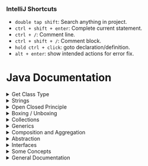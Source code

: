 ### IntelliJ Shortcuts

* `double tap shift`: Search anything in project. 
* `ctrl + shift + enter`: Complete current statement.
* `ctrl + /`: Comment line.
* `ctrl + shift + /`: Comment block.
* `hold ctrl + click`: goto declaration/definition.
* `alt + enter`: show intended actions for error fix.



# Java Documentation

<details>
<summary>Get Class Type</summary>

### Get Class Type

    String x = "123";
    
    System.out.println(x.getClass()); // prints: class java.lang.String 
    System.out.println(x.getClass().getSimpleName()); // prints: String 
    System.out.println(x instanceof String); // prints: true

</details>

<details>
<summary>Strings</summary>

### Strings

    System.out.println("apple".compareTo("banana")); // prints: -1
    System.out.println("apple".compareTo("apple")); // prints: 0
    if ("apple" == "apple") {} // Compares addresses of strings
    if ("apple".equals("apple")) {} // Compares values of strings

</details>

<details>
<summary>Open Closed Principle</summary>

### Open Closed Principle
Open closed principle states that, a class is `open for extention` and `Closed for modification`.
The example below shows a convert class with a `convertToXML()` method. lets say we have to add a much better method called `convertTOJSON()`. So we can add another function in the same class which is against the open closed principle as we are modifying the class. The class could be an alrady tested class and we may add a bug by modifying it. so we can extend it and add another class that holds `convertToJSON()` function.

    public class Convert {
    
        public void ConvertToXML() {
            System.out.println("Converting data to XML");
        }

        // public void ConvertToJSON() {} // Against OPEN CLOSED PRINCIPLE
    
    }

    public class ConvertToJson extends Convert {
    
        public void convertToJSON() {
            System.out.println("Convert data to JSON");
        }
    
    }

</details>

<details>
<summary>Boxing / Unboxing</summary>

### Boxing / Unboxing

Boxing and Unboxing is explained in the example below.

    public class Person {
    
        protected String name;
    
        public String getName() {
            return this.name;
        }
    
    }

    public class Employee extends Person {
    
        private int salary;

        public int getSalary() {
            return salary;
        }
    
    }

    public static void main(String[] args) {
	// write your code here

        // Normal Instantiations
        Person P = new Person();
        Employee E = new Employee();

        // Instantiations with parent classes/interfaces.
        Object OP = new Person(); // Object is the parent of every class.
        Person PE = new Employee();

        // Accessing methods
        P.getName(); // allowed
        P.getSalary(); // getSalary() is a method in employee, not allowed (error)
        O.getName(); // Not allowed.

        // To make a parent object access the child's method, use typecasting
        ((Person)O).getName(); // Now this will work.
        ((Employee)P).getSalary(); // Now this will work.
        
    }

</details>

<details>
<summary>Collections</summary>

### Collections

`Java Collection Framework`: Collections are the containers that group multiple items in a single group. Store and manipulate data at realtime.

`Collection Framework Hierarchy`: The images below shows the hierarchy:

![](images/LinearCollection.PNG)
![](images/Map.PNG)

* #### ArrayList
  
      // Store only Integers
      ArrayList<Integer> integerList = new ArrayList<Integer>();
      integerList.add(1);
      integerList.add(2);
      integerList.add(3);
      integerList.add(4);
      integerList.add(5);
  
      // Store dynamic data
      ArrayList list = new ArrayList(); // OR // ArrayList<Object> list = new ArrayList<Object>();
      list.add("osama");
      list.add(21);
      list.add(12.90);
  
      // Printing
      System.out.println("Integer List: " + integerList);
      System.out.println("Integer List: " + list);
  
      // getting data from arraylist
      int age = integerList.get(0);
      Object data = list.get(0); // using object since we don't know the type.
      System.out.println(age + " " + data);
  
      // Updating values
      list.set(0, "hadi");
      System.out.println("New List: " + list);
  
      // Contains function
      System.out.println(list.contains(12.9));
  
      // iteration
      for (short i = 0; i < list.size(); i++) {
          System.out.print(list.get(i) + " ");
      }
  
      // iteration using enhanced for loop
      for (Object o : list) {
          System.out.print(o + " ");
      }
  
      // printing using iterator
      Iterator<Integer> it = integerList.iterator();
      // System.out.print(it.next() + " ");
      // System.out.print(it.next() + " ");
      // System.out.print(it.next() + " ");
  
      // iterating through interator, removing element
      while (it.hasNext()) {
          int num = it.next();
          if (num == 4) {
              it.remove();
          }
      }
      System.out.println(integerList);

* #### HashMap
  
      // Creating hashmap
      // It contains other functions just like arraylist.
      // Hashmaps do not have an order
      HashMap<String, Integer> hm = new HashMap<String, Integer>();
      hm.put("osama", 123);
      hm.put("hadi", 12);
      hm.put("aamir", 1);
      System.out.println(hm);
      System.out.println(hm.get("hadi"));
      hm.remove("aamir");
      System.out.println(hm);
      System.out.println(hm.containsKey("osama"));
      System.out.println(hm.containsValue(123));
      hm.replace("hadi", 3434);
      System.out.println(hm);
      System.out.println(hm.keySet());


</details>

<details>
<summary>Generics</summary>

### Generics

</details>

<details>
<summary>Composition and Aggregation</summary>

### Composition Code Example

    class Floors {
      int rooms; // just for understanding
    }
    
    class Building {

        // this should be final.
        private final Floors[] floors;
        
        // Creating instance inside class. Cannot be passed through args.
        public Building() {
            this.floors = new Floors[5];
        }
    }

### Aggregation Code Example

    class Door {
        int hp;
    }
    
    class Car {
        // Not final
        private Door[] doors;
    
        // Passing doors from args for aggregation
        public Car(Door[] doors) {
            this.doors = doors;
        }
    }

</details>


<details>
<summary>Abstraction</summary>

### Abstraction

* For a class to be abstract, at least one method should be abstract. We can also mark a class abstract.
* Classes that are abstract might not have a definition, but the definition is overriden by a child class.
* A method is marked abstract because its definition is meant to be defined by its child class.
* Abstract methods cannot have a body.

      abstract class A {
      
          // Abstract method cannot have a body.
          public abstract void abstractMethod();
      
          // Non Abstract method.
          public void printName() {
              System.out.println("Printing Class A!");
          }
      
      }
      
      // You have to mark this class abstract or define abstractMethod().
      abstract class B extends A {
      
          // This class does not define abstractMethod() from class A.
      
          // Non Abstract method.
          @Override
          public void printName() {
              System.out.println("Printing Class B!");
          }
      
      }
      
      class C extends B {
      
          // For this to implement, we need to mark Class B as Abstract.
          @Override
          public void abstractMethod() {
              System.out.println("Abstract Method!");
          }
      }

</details>


<details>
<summary>Interfaces</summary>

### Interfaces

* Functions declared in an interface should be defined in the class.
* If a class implements more than 1 interfaces, than all the functions from both the interfaces should be defined.
* It is a good practise to declare all the abstract methods in interfaces. Declaring normal methods in interface is not a good practise.

      public interface IWork {
          public abstract void code();
          public void attendMeeting();
      }

      public interface IExercise {
          public void walk();
          public void run();
      }

      public abstract class Person implements IExercise, IWork {
          @Override
          public void walk() {}
      
          @Override
          public void run() {}
      
          @Override
          public void attendMeeting() {}
      }

      public class Employee extends Person {   
          @Override
          public void code() {
              System.out.println("Code!");
          }
      }

</details>


<details>
<summary>Some Concepts</summary>

## Some Concepts

Difference between == and .equals()

    String s1 = new String("osama");
    String s2 = new String("osama");
    System.out.println(s2 == s1); // false, == checks memory address, reference
    System.out.println(s1.equals(s2)); // true, check values

Arrays

    int[] arr1 = new int[] {1, 2, 3, 4, 5};
    System.out.println(Arrays.toString(arr1));

Multi-dimensional arrays

    int [][] arr = new int [2][2];
    arr[0][0] = 4;
    System.out.println(Arrays.deepToString(arr));

Implicit Casting, Automatic casting, no data loss

    // byte > short > int > long > float > double
    short x = 1;
    int y = x + 2;
    System.out.println(y);

Explicit casting, data loss

    float f = 56.4f;
    int g = (int)f + 4;
    System.out.println(g);

Explicit casting for strings

    String num = "123";
    int numToInt = Integer.parseInt(num);
    System.out.println(numToInt);
    String numToString = String.valueOf(numToInt);
    System.out.println(numToString);

Reading input using scanner class

    Scanner scanner = new Scanner(System.in);
    System.out.print("Enter Number: ");
    int number = scanner.nextInt(); // this line reads the input based on the data type.
    System.out.println("Number is: " + number);

For reading strings

    System.out.print("Name: ");
    String name = scanner.next();
    System.out.println(name);

For reading complete lines

    System.out.print("Full Name: ");
    String fullName = scanner.nextLine().trim(); //.trim() removes blank spaces before and after strings
    System.out.println(fullName);

</details>

<details>
<summary>General Documentation</summary>

## Variables

 * ###  4 types of variables
    1. Instance variables: These are non-static variables declared as fields in classes.
    2.  class variables: static variables that are only for the class and not for the objects.
    3. local variables: local variables are simple declared variables.
    4. Parameters: these are the variables that are passed as an argument in a function.

 * ### Naming conventions
    1. java is case-sensitive.
    2. begin the name with a letter instead of an _, or a number or $ sign.
    3. use pascal casing for Classes, Interfaces and camelCasing for variables.
    4. while declaring constants/final, caps all letters and add _ in gaps e.g. static final int BIKE_SPEED;

 * ### Primitive data-types
    1. byte     8-bit       0
    2. short    16-bit      0
    3. int      32-bit      0
    4. long     64-bit      0L
    5. float    32-bit      0.0f
    6. double   64-bit      0.0d
    7. boolean  2-bit       false
    8. char     4-bit       0000
    9. String is not a data-type, it's a class.
    
## Arrays

* ### Arrays Demo
        // Arrays
        // declares an array of integers
        int[] anArray;
    
        // allocates memory for 10 integers
        anArray = new int[10];
    
        // initialize first element
        anArray[0] = 100;
    
        // initialize second element
        anArray[1] = 200;
    
        // and so forth
        anArray[2] = 300;
        anArray[3] = 400;
        anArray[4] = 500;
        anArray[5] = 600;
        anArray[6] = 700;
        anArray[7] = 800;
        anArray[8] = 900;
        anArray[9] = 1000;
    
        System.out.println("Element at index 0: " + anArray[0]);
        System.out.println("Element at index 1: " + anArray[1]);
        System.out.println("Element at index 2: " + anArray[2]);
        System.out.println("Element at index 3: " + anArray[3]);
        System.out.println("Element at index 4: " + anArray[4]);
        System.out.println("Element at index 5: " + anArray[5]);
        System.out.println("Element at index 6: " + anArray[6]);
        System.out.println("Element at index 7: " + anArray[7]);
        System.out.println("Element at index 8: " + anArray[8]);
        System.out.println("Element at index 9: " + anArray[9]);

* ### Declare arrays of other types

        // declare arrays of other types
  
        byte[] anArrayOfBytes;
        short[] anArrayOfShorts;
        long[] anArrayOfLongs;
        float[] anArrayOfFloats;
        double[] anArrayOfDoubles;
        boolean[] anArrayOfBooleans;
        char[] anArrayOfChars;
        String[] anArrayOfStrings;

* ### Syntax for assigning values to arrays

        //Alternatively, you can use the shortcut syntax to create and initialize an array:
        
        int[] anArray = {
            100, 200, 300,
            400, 500, 600,
            700, 800, 900, 1000
        };
* ### Multi-dimensional arrays
    In the Java programming language, a multidimensional array is an array whose components are themselves arrays. This is unlike arrays in C or Fortran. A consequence of this is that the rows are allowed to vary in length, as shown in the following MultiDimArrayDemo program:

        class MultiDimArrayDemo {
            public static void main(String[] args) {
    
                String[][] names = {
                    {"Mr. ", "Mrs. ", "Ms. "},
                    {"Smith", "Jones"}
                };
    
                // Mr. Smith
                System.out.println(names[0][0] + names[1][0]);
    
                // Ms. Jones
                System.out.println(names[0][2] + names[1][1]);
            }
        }

* ### Copying arrays
  The following program, ArrayCopyDemo, declares an array of char elements, spelling the word "decaffeinated." It uses the System.arraycopy method to copy a subsequence of array components into a second array:

        class ArrayCopyDemo {
            public static void main(String[] args) {
                char[] copyFrom = { 'd', 'e', 'c', 'a', 'f', 'f', 'e',
                                    'i', 'n', 'a', 't', 'e', 'd' };
                char[] copyTo = new char[7];
        
                System.arraycopy(copyFrom, 2, copyTo, 0, 7);
                System.out.println(new String(copyTo));
            }
        }

    The output from this program is:
  
        caffein

* ### Array Manipulations
    Arrays are a powerful and useful concept used in programming. Java SE provides methods to perform some of the most common manipulations related to arrays. For instance, the ArrayCopyDemo example uses the arraycopy method of the System class instead of manually iterating through the elements of the source array and placing each one into the destination array. This is performed behind the scenes, enabling the developer to use just one line of code to call the method.

    For your convenience, Java SE provides several methods for performing array manipulations (common tasks, such as copying, sorting and searching arrays) in the java.util.Arrays class. For instance, the previous example can be modified to use the copyOfRange method of the java.util.Arrays class, as you can see in the ArrayCopyOfDemo example. The difference is that using the copyOfRange method does not require you to create the destination array before calling the method, because the destination array is returned by the method:

        class ArrayCopyOfDemo {
            public static void main(String[] args) {
        
                char[] copyFrom = {'d', 'e', 'c', 'a', 'f', 'f', 'e',
                    'i', 'n', 'a', 't', 'e', 'd'};
                    
                char[] copyTo = java.util.Arrays.copyOfRange(copyFrom, 2, 9);
                
                System.out.println(new String(copyTo));
            }
        }
    As you can see, the output from this program is the same (caffein), although it requires fewer lines of code. Note that the second parameter of the copyOfRange method is the initial index of the range to be copied, inclusively, while the third parameter is the final index of the range to be copied, exclusively. In this example, the range to be copied does not include the array element at index 9 (which contains the character a).

    Some other useful operations provided by methods in the java.util.Arrays class, are:

1. Searching an array for a specific value to get the index at which it is placed (the binarySearch method).
2. Comparing two arrays to determine if they are equal or not (the equals method).
3. Filling an array to place a specific value at each index (the fill method).
4. Sorting an array into ascending order. This can be done either sequentially, using the sort method, or concurrently, using the parallelSort method introduced in Java SE 8. Parallel sorting of large arrays on multiprocessor systems is faster than sequential array sorting.


## Operators

* ### Assignment Operators
  It is represented by =, and it is normally used to assign a value to a variable.

      int speed = 0;
      float height = 1.7f;
  
* ### Arithmetic Operators
  `+`, `-`, `/`, `*`, `%` are the arithmetic operators. + can be used to concatenate strings.
  
* ### Unary Operators
  1. `+` indicates that the number is positive.
  2. `-` indicates that the number is negative.
  3. `++` increment
  4. `--` decrement
  5. `!` Logical compliment
  
* ### Equality and relational operators
  1. `==`
  2. `!=`
  3. `>`
  4. `>=`
  5. `<`
  6. `<=`

* ### Conditional Operators
  1. `&&` 
  2. `||`
  
* ###  The Type Comparison Operator instanceof
  The instanceof operator compares an object to a specified type. You can use it to test if an object is an instance of a class, an instance of a subclass, or an instance of a class that implements a particular interface.

  The following program, InstanceofDemo, defines a parent class (named Parent), a simple interface (named MyInterface), and a child class (named Child) that inherits from the parent and implements the interface.

      class InstanceofDemo {
        public static void main(String[] args) {
              Parent obj1 = new Parent();
              Parent obj2 = new Child();
      
              System.out.println("obj1 instanceof Parent: "
                  + (obj1 instanceof Parent));
              System.out.println("obj1 instanceof Child: "
                  + (obj1 instanceof Child));
              System.out.println("obj1 instanceof MyInterface: "
                  + (obj1 instanceof MyInterface));
              System.out.println("obj2 instanceof Parent: "
                  + (obj2 instanceof Parent));
              System.out.println("obj2 instanceof Child: "
                  + (obj2 instanceof Child));
              System.out.println("obj2 instanceof MyInterface: "
                  + (obj2 instanceof MyInterface));
          }
      }
  
      class Parent {}
      class Child extends Parent implements MyInterface {}
      interface MyInterface {}

  Output:

      obj1 instanceof Parent: true
      obj1 instanceof Child: false
      obj1 instanceof MyInterface: false
      obj2 instanceof Parent: true
      obj2 instanceof Child: true
      obj2 instanceof MyInterface: true
  
  When using the instanceof operator, keep in mind that null is not an instance of anything.



* ### Bitwise and bitshift operators

  1. `&` AND 
  2. `|` OR
  3. `^` XOR


</details>
